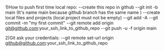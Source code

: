 1)How to push first time local repo:
--create this repo in github
--git init -b main (It's name main because github branch has the same name )
--create local files and projects (local project must not be empty)
--git add -A
--git commit -m "my first commit"
--git remote add origin git@github.com:your_ssh_link_to_github_repo
--git push -u -f origin main

2)Git ask your credentials:
--git remote set-url origin github@github.com:your_ssh_link_to_github_repo
